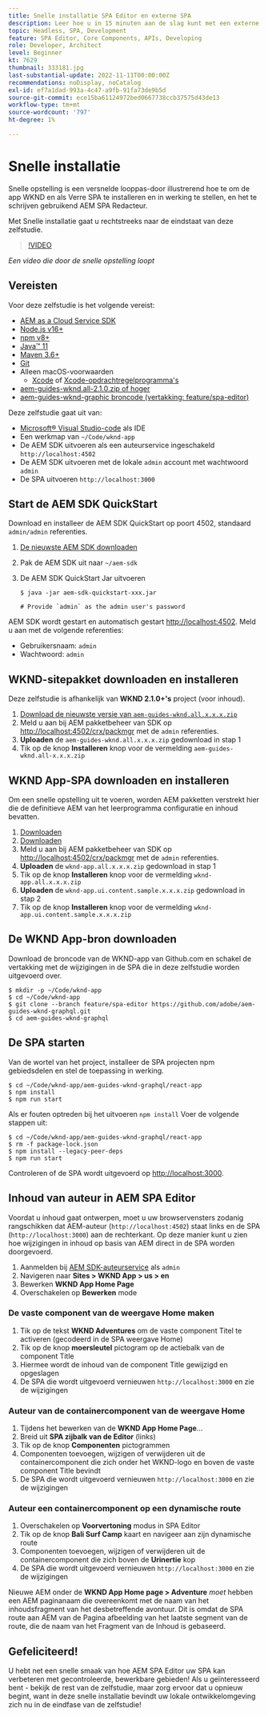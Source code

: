 ```yaml
---
title: Snelle installatie SPA Editor en externe SPA
description: Leer hoe u in 15 minuten aan de slag kunt met een externe SPA en AEM SPA Editor!
topic: Headless, SPA, Development
feature: SPA Editor, Core Components, APIs, Developing
role: Developer, Architect
level: Beginner
kt: 7629
thumbnail: 333181.jpg
last-substantial-update: 2022-11-11T00:00:00Z
recommendations: noDisplay, noCatalog
exl-id: ef7a1dad-993a-4c47-a9fb-91fa73de9b5d
source-git-commit: ece15ba61124972bed0667738ccb37575d43de13
workflow-type: tm+mt
source-wordcount: '797'
ht-degree: 1%

---
```


# Snelle installatie

Snelle opstelling is een versnelde looppas-door illustrerend hoe te om de app WKND en als Verre SPA te installeren en in werking te stellen, en het te schrijven gebruikend AEM SPA Redacteur.

Met Snelle installatie gaat u rechtstreeks naar de eindstaat van deze zelfstudie.

>[!VIDEO](https://video.tv.adobe.com/v/333181/?quality=12&learn=on)

_Een video die door de snelle opstelling loopt_

## Vereisten

Voor deze zelfstudie is het volgende vereist:

+ [AEM as a Cloud Service SDK](https://experienceleague.adobe.com/docs/experience-manager-learn/cloud-service/local-development-environment-set-up/aem-runtime.html?lang=en)
+ [Node.js v16+](https://nodejs.org/en/)
+ [npm v8+](https://www.npmjs.com/)
+ [Java™ 11](https://downloads.experiencecloud.adobe.com/content/software-distribution/en/general.html)
+ [Maven 3.6+](https://maven.apache.org/)
+ [Git](https://git-scm.com/downloads)
+ Alleen macOS-voorwaarden
   + [Xcode](https://developer.apple.com/xcode/) of [Xcode-opdrachtregelprogramma&#39;s](https://developer.apple.com/xcode/resources/)
+ [aem-guides-wknd.all-2.1.0.zip of hoger](https://github.com/adobe/aem-guides-wknd/releases)
+ [aem-guides-wknd-graphic broncode (vertakking: feature/spa-editor)](https://github.com/adobe/aem-guides-wknd-graphql/tree/feature/spa-editor)


Deze zelfstudie gaat uit van:

+ [Microsoft® Visual Studio-code](https://visualstudio.microsoft.com/) als IDE
+ Een werkmap van `~/Code/wknd-app`
+ De AEM SDK uitvoeren als een auteurservice ingeschakeld `http://localhost:4502`
+ De AEM SDK uitvoeren met de lokale `admin` account met wachtwoord `admin`
+ De SPA uitvoeren `http://localhost:3000`

## Start de AEM SDK QuickStart

Download en installeer de AEM SDK QuickStart op poort 4502, standaard `admin/admin` referenties.

1. [De nieuwste AEM SDK downloaden](https://experience.adobe.com/#/downloads/content/software-distribution/en/aemcloud.html?fulltext=AEM*+SDK*&amp;orderby=%40jcr%3Acontent%2Fjcr%3AlastModified&amp;orderby.sort=desc&amp;layout=list&amp;p.offset=0&amp;p.limit=1)
1. Pak de AEM SDK uit naar `~/aem-sdk`
1. De AEM SDK QuickStart Jar uitvoeren

   ```
   $ java -jar aem-sdk-quickstart-xxx.jar
   
   # Provide `admin` as the admin user's password
   ```

AEM SDK wordt gestart en automatisch gestart [http://localhost:4502](http://localhost:4502). Meld u aan met de volgende referenties:

+ Gebruikersnaam: `admin`
+ Wachtwoord: `admin`

## WKND-sitepakket downloaden en installeren

Deze zelfstudie is afhankelijk van __WKND 2.1.0+&#39;s__ project (voor inhoud).

1. [Download de nieuwste versie van `aem-guides-wknd.all.x.x.x.zip`](https://github.com/adobe/aem-guides-wknd/releases)
1. Meld u aan bij AEM pakketbeheer van SDK op [http://localhost:4502/crx/packmgr](http://localhost:4502/crx/packmgr) met de `admin` referenties.
1. __Uploaden__ de `aem-guides-wknd.all.x.x.x.zip` gedownload in stap 1
1. Tik op de knop __Installeren__ knop voor de vermelding `aem-guides-wknd.all-x.x.x.zip`

## WKND App-SPA downloaden en installeren

Om een snelle opstelling uit te voeren, worden AEM pakketten verstrekt hier die de definitieve AEM van het leerprogramma configuratie en inhoud bevatten.

1. [Downloaden ](./assets/quick-setup/wknd-app.all-1.0.0-SNAPSHOT.zip)
1. [Downloaden ](./assets/quick-setup/wknd-app.ui.content.sample-1.0.1.zip)
1. Meld u aan bij AEM pakketbeheer van SDK op [http://localhost:4502/crx/packmgr](http://localhost:4502/crx/packmgr) met de `admin` referenties.
1. __Uploaden__ de `wknd-app.all.x.x.x.zip` gedownload in stap 1
1. Tik op de knop __Installeren__ knop voor de vermelding `wknd-app.all.x.x.x.zip`
1. __Uploaden__ de `wknd-app.ui.content.sample.x.x.x.zip` gedownload in stap 2
1. Tik op de knop __Installeren__ knop voor de vermelding `wknd-app.ui.content.sample.x.x.x.zip`

## De WKND App-bron downloaden

Download de broncode van de WKND-app van Github.com en schakel de vertakking met de wijzigingen in de SPA die in deze zelfstudie worden uitgevoerd over.

```
$ mkdir -p ~/Code/wknd-app
$ cd ~/Code/wknd-app
$ git clone --branch feature/spa-editor https://github.com/adobe/aem-guides-wknd-graphql.git
$ cd aem-guides-wknd-graphql
```

## De SPA starten

Van de wortel van het project, installeer de SPA projecten npm gebiedsdelen en stel de toepassing in werking.

```
$ cd ~/Code/wknd-app/aem-guides-wknd-graphql/react-app
$ npm install
$ npm run start
```

Als er fouten optreden bij het uitvoeren `npm install` Voer de volgende stappen uit:

```
$ cd ~/Code/wknd-app/aem-guides-wknd-graphql/react-app
$ rm -f package-lock.json
$ npm install --legacy-peer-deps
$ npm run start
```

Controleren of de SPA wordt uitgevoerd op [http://localhost:3000](http://localhost:3000).

## Inhoud van auteur in AEM SPA Editor

Voordat u inhoud gaat ontwerpen, moet u uw browservensters zodanig rangschikken dat AEM-auteur (`http://localhost:4502`) staat links en de SPA (`http://localhost:3000`) aan de rechterkant. Op deze manier kunt u zien hoe wijzigingen in inhoud op basis van AEM direct in de SPA worden doorgevoerd.

1. Aanmelden bij [AEM SDK-auteurservice](http://localhost:4502) als `admin`
1. Navigeren naar __Sites > WKND App > us > en__
1. Bewerken __WKND App Home Page__
1. Overschakelen op __Bewerken__ mode

### De vaste component van de weergave Home maken

1. Tik op de tekst __WKND Adventures__ om de vaste component Titel te activeren (gecodeerd in de SPA weergave Home)
1. Tik op de knop __moersleutel__ pictogram op de actiebalk van de component Title
1. Hiermee wordt de inhoud van de component Title gewijzigd en opgeslagen
1. De SPA die wordt uitgevoerd vernieuwen `http://localhost:3000` en zie de wijzigingen

### Auteur van de containercomponent van de weergave Home

1. Tijdens het bewerken van de __WKND App Home Page__...
1. Breid uit __SPA zijbalk van de Editor__ (links)
1. Tik op de knop __Componenten__ pictogrammen
1. Componenten toevoegen, wijzigen of verwijderen uit de containercomponent die zich onder het WKND-logo en boven de vaste component Title bevindt
1. De SPA die wordt uitgevoerd vernieuwen `http://localhost:3000` en zie de wijzigingen

### Auteur een containercomponent op een dynamische route

1. Overschakelen op __Voorvertoning__ modus in SPA Editor
1. Tik op de knop __Bali Surf Camp__ kaart en navigeer aan zijn dynamische route
1. Componenten toevoegen, wijzigen of verwijderen uit de containercomponent die zich boven de __Urinertie__ kop
1. De SPA die wordt uitgevoerd vernieuwen `http://localhost:3000` en zie de wijzigingen

Nieuwe AEM onder de __WKND App Home page > Adventure__ _moet_ hebben een AEM paginanaam die overeenkomt met de naam van het inhoudsfragment van het desbetreffende avontuur. Dit is omdat de SPA route aan AEM van de Pagina afbeelding van het laatste segment van de route, die de naam van het Fragment van de Inhoud is gebaseerd.

## Gefeliciteerd!

U hebt net een snelle smaak van hoe AEM SPA Editor uw SPA kan verbeteren met gecontroleerde, bewerkbare gebieden! Als u geïnteresseerd bent - bekijk de rest van de zelfstudie, maar zorg ervoor dat u opnieuw begint, want in deze snelle installatie bevindt uw lokale ontwikkelomgeving zich nu in de eindfase van de zelfstudie!
